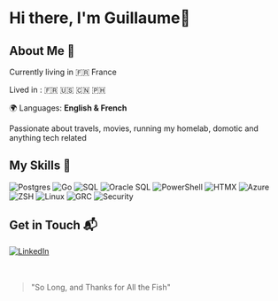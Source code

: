 # Hi there, I'm Guillaume👋

## About Me 🚀

Currently living in 🇫🇷 France

Lived in :
🇫🇷 🇺🇸 🇨🇳 🇵🇭

🌍 Languages: **English & French**

Passionate about travels, movies, running my homelab, domotic and anything tech related

## My Skills 🧠
![Postgres](https://img.shields.io/badge/PostgreSQL-316192?style=for-the-badge&logo=postgresql&logoColor=white)
![Go](https://img.shields.io/badge/Go-00ADD8?style=for-the-badge&logo=go&logoColor=white)
![SQL](https://img.shields.io/badge/SQL-4479A1?style=for-the-badge&logo=sql&logoColor=white)
![Oracle SQL](https://img.shields.io/badge/Oracle_SQL-F80000?style=for-the-badge&logo=oracle&logoColor=white)
![PowerShell](https://img.shields.io/badge/PowerShell-5391FE?style=for-the-badge&logo=powershell&logoColor=white)
![HTMX](https://img.shields.io/badge/HTMX-0c4b8d?style=for-the-badge&logo=htmx&logoColor=white)
![Azure](https://img.shields.io/badge/Azure-0078D4?style=for-the-badge&logo=microsoft-azure&logoColor=white)
![ZSH](https://img.shields.io/badge/ZSH-000000?style=for-the-badge&logo=gnu-bash&logoColor=white)
![Linux](https://img.shields.io/badge/Linux-FCC624?style=for-the-badge&logo=linux&logoColor=black)
![GRC](https://img.shields.io/badge/GRC-008080?style=for-the-badge&logo=grc&logoColor=white)
![Security](https://img.shields.io/badge/Security-FFA500?style=for-the-badge&logo=security&logoColor=white)


<!--[![LinkedIn](https://img.shields.io/badge/LinkedIn-0077B5?style=for-the-badge&logo=linkedin&logoColor=white)](https://www.linkedin.com/in/consultant42/)-->

## Get in Touch 📬
<a href="https://www.linkedin.com/in/consultant42/" target="_blank">
    <img src="https://img.shields.io/badge/LinkedIn-0077B5?style=for-the-badge&logo=linkedin&logoColor=white" alt="LinkedIn">
</a>

<br />
<br />
<br />

> "So Long, and Thanks for All the Fish"
